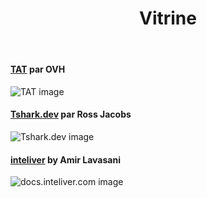 ﻿---
title: Vitrine
disableToc: true
slug: vitrine
---

#### [TAT](https://ovh.github.io/tat/overview/) par OVH
![TAT image](/ThuanWS/images/showcase/tat.png?width=50pc)

#### [Tshark.dev](https://tshark.dev) par Ross Jacobs
![Tshark.dev image](/ThuanWS/images/showcase/tshark_dev.png?width=50pc)

#### [inteliver](https://docs.inteliver.com) by Amir Lavasani
![docs.inteliver.com image](/ThuanWS/images/showcase/inteliver_docs.png?width=50pc)
